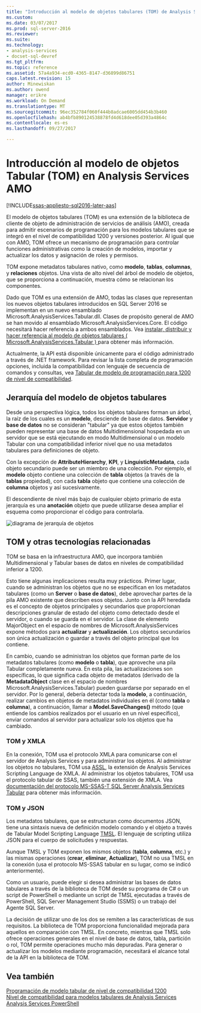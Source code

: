 ```yaml
---
title: "Introducción al modelo de objetos tabulares (TOM) de Analysis Services AMO | Documentos de Microsoft"
ms.custom: 
ms.date: 03/07/2017
ms.prod: sql-server-2016
ms.reviewer: 
ms.suite: 
ms.technology:
- analysis-services
- docset-sql-devref
ms.tgt_pltfrm: 
ms.topic: reference
ms.assetid: 57a4a934-ecd0-4365-8147-d36899d86751
caps.latest.revision: 15
author: Minewiskan
ms.author: owend
manager: erikre
ms.workload: On Demand
ms.translationtype: MT
ms.sourcegitcommit: 96ec352784f060f444b8adcae6005dd454b3b460
ms.openlocfilehash: ab4bfb890124538878fd4d618dee05d393a4864c
ms.contentlocale: es-es
ms.lasthandoff: 09/27/2017

---
```

# <a name="introduction-to-the-tabular-object-model-tom-in-analysis-services-amo"></a>Introducción al modelo de objetos Tabular (TOM) en Analysis Services AMO

[!INCLUDE[ssas-appliesto-sql2016-later-aas](../../includes/ssas-appliesto-sql2016-later-aas.md)]

  El modelo de objetos tabulares (TOM) es una extensión de la biblioteca de cliente de objeto de administración de servicios de análisis (AMO), creada para admitir escenarios de programación para los modelos tabulares que se integró en el nivel de compatibilidad 1200 y versiones posterior. Al igual que con AMO, TOM ofrece un mecanismo de programación para controlar funciones administrativas como la creación de modelos, importar y actualizar los datos y asignación de roles y permisos.  
  
TOM expone metadatos tabulares nativo, como **modelo**, **tablas**, **columnas**, y **relaciones** objetos.  Una vista de alto nivel del árbol de modelo de objetos, que se proporciona a continuación, muestra cómo se relacionan los componentes.  
  
 Dado que TOM es una extensión de AMO, todas las clases que representan los nuevos objetos tabulares introducidos en SQL Server 2016 se implementan en un nuevo ensamblado Microsoft.AnalysisServices.Tabular.dll. Clases de propósito general de AMO se han movido al ensamblado Microsoft.AnalysisServices.Core. El código necesitará hacer referencia a ambos ensamblados.
Vea [instalar, distribuir y hacer referencia al modelo de objetos tabulares &#40; Microsoft.AnalysisServices.Tabular &#41; ](../../analysis-services/tabular-model-programming-compatibility-level-1200/install-distribute-and-reference-the-tabular-object-model.md) para obtener más información.  
  
 Actualmente, la API está disponible únicamente para el código administrado a través de .NET framework. Para revisar la lista completa de programación opciones, incluida la compatibilidad con lenguaje de secuencia de comandos y consultas, vea [Tabular de modelo de programación para 1200 de nivel de compatibilidad](../../analysis-services/tabular-model-programming-compatibility-level-1200/tabular-model-programming-for-compatibility-level-1200.md).  
  
## <a name="tabular-object-model-hierarchy"></a>Jerarquía del modelo de objetos tabulares  
 Desde una perspectiva lógica, todos los objetos tabulares forman un árbol, la raíz de los cuales es un **modelo**, desciende de base de datos. **Servidor** y **base de datos** no se consideran "tabular" ya que estos objetos también pueden representar una base de datos Multidimensional hospedada en un servidor que se está ejecutando en modo Multidimensional o un modelo Tabular con una compatibilidad inferior nivel que no usa metadatos tabulares para definiciones de objeto. 
  
 Con la excepción de **AttributeHierarchy**, **KPI**, y **LinguisticMetadata**, cada objeto secundario puede ser un miembro de una colección. Por ejemplo, el **modelo** objeto contiene una colección de **tabla** objetos (a través de la **tablas** propiedad), con cada **tabla** objeto que contiene una colección de **columna** objetos y así sucesivamente.  
  
 El descendiente de nivel más bajo de cualquier objeto primario de esta jerarquía es una **anotación** objeto que puede utilizarse desea ampliar el esquema como proporcionar el código para controlarla.  
  
 ![diagrama de jerarquía de objetos](../../analysis-services/tabular-model-programming-compatibility-level-1200/media/ssastomobjectmodeldiagram.png "diagrama de jerarquía de objetos")  
  
## <a name="tom-and-other-related-technologies"></a>TOM y otras tecnologías relacionadas

TOM se basa en la infraestructura AMO, que incorpora también Multidimensional y Tabular bases de datos en niveles de compatibilidad inferior a 1200.

Esto tiene algunas implicaciones resulta muy prácticos.
Primer lugar, cuando se administran los objetos que no se especifican en los metadatos tabulares (como un **Server** o **base de datos**), debe aprovechar partes de la pila AMO existente que describen esos objetos. Junto con la API heredada es el concepto de objetos principales y secundarios que proporcionan descripciones granular de estado del objeto como detectado desde el servidor, o cuando se guarda en el servidor. La clase de elemento MajorObject en el espacio de nombres de Microsoft.AnalysisServices expone métodos para **actualizar** y **actualización**. Los objetos secundarios son única actualización o guardar a través del objeto principal que los contiene.

En cambio, cuando se administran los objetos que forman parte de los metadatos tabulares (como **modelo** o **tabla**), que aproveche una pila Tabular completamente nueva. En esta pila, las actualizaciones son específicas, lo que significa cada objeto de metadatos (derivado de la **MetadataObject** clase en el espacio de nombres Microsoft.AnalysisServices.Tabular) pueden guardarse por separado en el servidor. Por lo general, debería detectar toda la **modelo**, a continuación, realizar cambios en objetos de metadatos individuales en él (como **tabla** o **columna**), a continuación, llamar a  **Model.SaveChanges()** método (que entiende los cambios realizados por el usuario en un nivel específico), enviar comandos al servidor para actualizar solo los objetos que ha cambiado.

### <a name="tom-and-xmla"></a>TOM y XMLA

En la conexión, TOM usa el protocolo XMLA para comunicarse con el servidor de Analysis Services y para administrar los objetos. Al administrar los objetos no tabulares, TOM usa [ASSL](../scripting/analysis-services-scripting-language-assl-for-xmla.md), la extensión de Analysis Services Scripting Language de XMLA. Al administrar los objetos tabulares, TOM usa el protocolo tabular de SSAS, también una extensión de XMLA. Vea [documentación del protocolo MS-SSAS-T SQL Server Analysis Services Tabular](https://msdn.microsoft.com/library/mt719260.aspx) para obtener más información.

### <a name="tom-and-json"></a>TOM y JSON

Los metadatos tabulares, que se estructuran como documentos JSON, tiene una sintaxis nueva de definición modelo comando y el objeto a través de Tabular Model Scripting Language [TMSL](../tabular-model-scripting-language-tmsl-reference.md). El lenguaje de scripting utiliza JSON para el cuerpo de solicitudes y respuestas.

Aunque TMSL y TOM exponen los mismos objetos (**tabla**, **columna**, etc.) y las mismas operaciones (**crear**, **eliminar**,  **Actualizar**), TOM no usa TMSL en la conexión (usa el protocolo MS-SSAS tabular en su lugar, como se indicó anteriormente).

Como un usuario, puede elegir si desea administrar las bases de datos tabulares a través de la biblioteca de TOM desde su programa de C# o un script de PowerShell o mediante un script de TMSL ejecutadas a través de PowerShell, SQL Server Management Studio (SSMS) o un trabajo del Agente SQL Server.

La decisión de utilizar uno de los dos se remiten a las características de sus requisitos. La biblioteca de TOM proporciona funcionalidad mejorada para aquellos en comparación con TMSL. En concreto, mientras que TMSL solo ofrece operaciones generales en el nivel de base de datos, tabla, partición o rol, TOM permite operaciones mucho más depuradas. Para generar o actualizar los modelos mediante programación, necesitará el alcance total de la API en la biblioteca de TOM.
  
## <a name="see-also"></a>Vea también  
 [Programación de modelo tabular de nivel de compatibilidad 1200](../../analysis-services/tabular-model-programming-compatibility-level-1200/tabular-model-programming-for-compatibility-level-1200.md)   
 [Nivel de compatibilidad para modelos tabulares de Analysis Services](../../analysis-services/tabular-models/compatibility-level-for-tabular-models-in-analysis-services.md)  
[Analysis Services PowerShell](../../analysis-services/powershell/analysis-services-powershell-reference.md)
  


